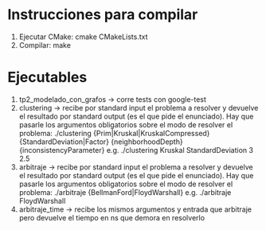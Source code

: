 Instrucciones para compilar
===
1. Ejecutar CMake: cmake CMakeLists.txt
2. Compilar: make

Ejecutables
===
1. tp2_modelado_con_grafos -> corre tests con google-test
2. clustering -> recibe por standard input el problema a resolver y devuelve el resultado por standard output (es el que pide el enunciado).
    Hay que pasarle los argumentos obligatorios sobre el modo de resolver el problema:
        ./clustering {Prim|Kruskal|KruskalCompressed} {StandardDeviation|Factor} {neighborhoodDepth} {inconsistencyParameter}
        e.g. ./clustering Kruskal StandardDeviation 3 2.5
3. arbitraje -> recibe por standard input el problema a resolver y devuelve el resultado por standard output (es el que pide el enunciado).
    Hay que pasarle los argumentos obligatorios sobre el modo de resolver el problema:
        ./arbitraje {BellmanFord|FloydWarshall}
        e.g. ./arbitraje FloydWarshall
4. arbitraje_time -> recibe los mismos argumentos y entrada que arbitraje pero devuelve el tiempo en ns que demora en resolverlo